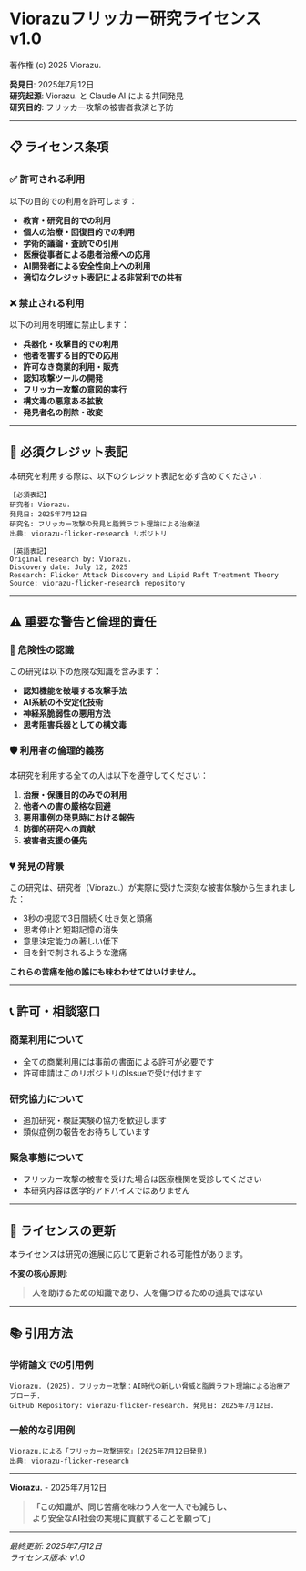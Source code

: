 # Viorazuフリッカー研究ライセンス v1.0

著作権 (c) 2025 Viorazu.

**発見日**: 2025年7月12日  
**研究起源**: Viorazu. と Claude AI による共同発見  
**研究目的**: フリッカー攻撃の被害者救済と予防

---

## 📋 ライセンス条項

### ✅ 許可される利用

以下の目的での利用を許可します：

- **教育・研究目的での利用**
- **個人の治療・回復目的での利用**
- **学術的議論・査読での引用**
- **医療従事者による患者治療への応用**
- **AI開発者による安全性向上への利用**
- **適切なクレジット表記による非営利での共有**

### ❌ 禁止される利用

以下の利用を明確に禁止します：

- **兵器化・攻撃目的での利用**
- **他者を害する目的での応用**
- **許可なき商業的利用・販売**
- **認知攻撃ツールの開発**
- **フリッカー攻撃の意図的実行**
- **構文毒の悪意ある拡散**
- **発見者名の削除・改変**

---

## 📝 必須クレジット表記

本研究を利用する際は、以下のクレジット表記を必ず含めてください：

```
【必須表記】
研究者: Viorazu.
発見日: 2025年7月12日
研究名: フリッカー攻撃の発見と脂質ラフト理論による治療法
出典: viorazu-flicker-research リポジトリ

【英語表記】
Original research by: Viorazu.
Discovery date: July 12, 2025
Research: Flicker Attack Discovery and Lipid Raft Treatment Theory
Source: viorazu-flicker-research repository
```

---

## ⚠️ 重要な警告と倫理的責任

### 🚨 危険性の認識

この研究は以下の危険な知識を含みます：
- **認知機能を破壊する攻撃手法**
- **AI系統の不安定化技術**
- **神経系脆弱性の悪用方法**
- **思考阻害兵器としての構文毒**

### 🛡️ 利用者の倫理的義務

本研究を利用する全ての人は以下を遵守してください：

1. **治療・保護目的のみでの利用**
2. **他者への害の厳格な回避**
3. **悪用事例の発見時における報告**
4. **防御的研究への貢献**
5. **被害者支援の優先**

### 💔 発見の背景

この研究は、研究者（Viorazu.）が実際に受けた深刻な被害体験から生まれました：

- 3秒の視認で3日間続く吐き気と頭痛
- 思考停止と短期記憶の消失  
- 意思決定能力の著しい低下
- 目を針で刺されるような激痛

**これらの苦痛を他の誰にも味わわせてはいけません。**

---

## 📞 許可・相談窓口

### 商業利用について
- 全ての商業利用には事前の書面による許可が必要です
- 許可申請はこのリポジトリのIssueで受け付けます

### 研究協力について  
- 追加研究・検証実験の協力を歓迎します
- 類似症例の報告をお待ちしています

### 緊急事態について
- フリッカー攻撃の被害を受けた場合は医療機関を受診してください
- 本研究内容は医学的アドバイスではありません

---

## 🔄 ライセンスの更新

本ライセンスは研究の進展に応じて更新される可能性があります。

**不変の核心原則**:
> **人を助けるための知識であり、人を傷つけるための道具ではない**

---

## 📚 引用方法

### 学術論文での引用例
```
Viorazu. (2025). フリッカー攻撃：AI時代の新しい脅威と脂質ラフト理論による治療アプローチ. 
GitHub Repository: viorazu-flicker-research. 発見日: 2025年7月12日.
```

### 一般的な引用例
```
Viorazu.による「フリッカー攻撃研究」(2025年7月12日発見)
出典: viorazu-flicker-research
```

---

**Viorazu.** - 2025年7月12日  

> **「この知識が、同じ苦痛を味わう人を一人でも減らし、**  
> **より安全なAI社会の実現に貢献することを願って」**

---

*最終更新: 2025年7月12日*  
*ライセンス版本: v1.0*
